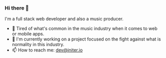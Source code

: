 ### Hi there 👋

<!-- # ![Rosoam's GitHub stats](https://github-readme-stats.vercel.app/api?username=rosoam&show_icons=true&theme=transparent) -->

I'm a full stack web developer and also a music producer.

- 🔭 Tired of what's common in the music industry when it comes to web or mobile apps.
- 🌱 I'm currently working on a project focused on the fight against what is normality in this industry.
- 📫 How to reach me: dev@initer.io
